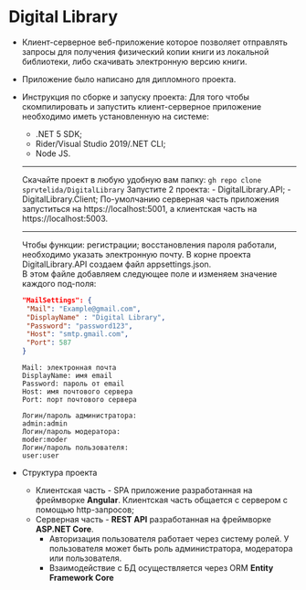 # Digital Library
- Клиент-серверное веб-приложение которое позволяет отправлять запросы для получения физический копии книги из локальной библиотеки, либо скачивать электронную
версию книги.
- Приложение было написано для дипломного проекта.
- Инструкция по сборке и запуску проекта:
Для того чтобы скомпилировать и запустить клиент-серверное приложение необходимо иметь установленную на системе: 
   - .NET 5 SDK; 
   -  Rider/Visual Studio 2019/.NET CLI;
   -  Node JS.
   
   ---
   
   Скачайте проект в любую удобную вам папку: `gh repo clone sprvtelida/DigitalLibrary`
   Запустите 2 проекта:
      - DigitalLibrary.API;
      - DigitalLibrary.Client;
   По-умолчанию серверная часть приложения запуститься на https://localhost:5001, а клиентская часть на https://localhost:5003.
   
   ---
   
   Чтобы функции: регистрации; восстановления пароля работали, необходимо указать электронную почту. В корне проекта DigitalLibrary.API создаем файл appsettings.json.</br>
   В этом файле добавляем следующее поле и изменяем значение каждого под-поля:
   ```json 
   "MailSettings": { 
    "Mail": "Example@gmail.com", 
    "DisplayName" : "Digital Library", 
    "Password": "password123", 
    "Host": "smtp.gmail.com",
    "Port": 587
  } 
  ```
  ```
  Mail: электронная почта
  DisplayName: имя email
  Password: пароль от email
  Host: имя почтового сервера
  Port: порт почтового сервера
  ```
  ```
  Логин/пароль администратора:
  admin:admin
  Логин/пароль модератора:
  moder:moder
  Логин/пароль пользователя:
  user:user
  ```
- Структура проекта
   - Клиентская часть - SPA приложение разработанная на фреймворке **Angular**. Клиентская часть общается с сервером с помощью http-запросов;
   - Серверная часть - **REST API** разработанная на фреймворке **ASP.NET Core**.
      - Авторизация пользователя работает через систему ролей. У пользователя может быть роль администратора, модератора или пользователя.
      - Взаимодействие с БД осуществляется через ORM **Entity Framework Core**



